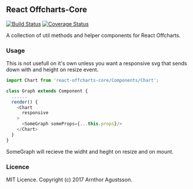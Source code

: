 ## React Offcharts-Core
[![Build Status](https://travis-ci.org/arnthor3/react-offcharts-core.svg?branch=master)](https://travis-ci.org/arnthor3/react-offcharts-core) [![Coverage Status](https://coveralls.io/repos/github/arnthor3/react-offcharts-core/badge.svg?branch=master)](https://coveralls.io/github/arnthor3/react-offcharts-core?branch=master)

A collection of util methods and helper components for React Offcharts.

### Usage
This is not usefull on it's own unless you want a responsive svg that sends down with and height on resize event.

```js
import Chart from 'react-offcharts-core/Components/Chart';

class Graph extends Component {
  ......
  render() {
    <Chart
      responsive
    >
      <SomeGraph someProps={...this.props}/>
    </Chart>
  }
}
```

SomeGraph will recieve the widht and heght on resize and on mount.


### Licence
MIT Licence. Copyright (c) 2017 Arnthor Agustsson.